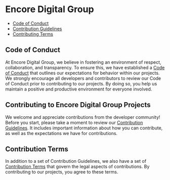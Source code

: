 # Encore Digital Group

- [Code of Conduct](#code-of-conduct)
- [Contribution Guidelines](#contributing-to-encore-digital-group-projects)
- [Contributing Terms](#contribution-terms)

## Code of Conduct

At Encore Digital Group, we believe in fostering an environment of respect, collaboration, and transparency. To ensure
this, we have established a [Code of Conduct](CODE-OF-CONDUCT.md) that outlines our expectations for behavior within our
projects. We strongly encourage all developers and contributors to review our Code of Conduct prior to contributing to
our projects. By doing so, you help us maintain a positive and productive environment for everyone involved.

## Contributing to Encore Digital Group Projects

We welcome and appreciate contributions from the developer community! Before you start, please take a moment to review
our [Contribution Guidelines](CONTRIBUTING.md). It includes important
information about how you can contribute, as well as the expectations we have for contributions.

## Contribution Terms

In addition to a set of Contribution Guidelines, we also have a set of [Contribution Terms](CONTRIBUTING-TERMS.md) that
govern the legal aspects of contributions. By contributing to our projects, you agree to these terms.